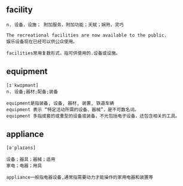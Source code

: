 ## facility
```
n. 设备，设施； 附加服务，附加功能；天赋；娴熟，灵巧

The recreational facilities are now available to the public.
娱乐设备现在已经可以供公众使用。

facilities常用复数形式，指可供使用的.设备或设施。
```

## equipment
```
[ɪˈkwɪpmənt]
n. 设备;器材;配备;装备

equipment是指装备, 设备, 器材, 装置, 铁道车辆
equipment 表示 “特定活动所需的设备、器械”，是不可数名词。
equipment 多指成套的或重型的设备或装备，不光包括电子设备，还包含相关的工具。
```

## appliance
```
[əˈplaɪəns]

设备；器具；器械；适用
家电；电器；用具

appliance一般指电器设备,通常指需要动力才能操作的家用电器和装置等
```